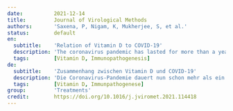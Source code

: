 ```yaml
---
date:          2021-12-14
title:         Journal of Virological Methods
authors:       'Saxena, P, Nigam, K, Mukherjee, S, et al.'
status:        default
en:
  subtitle:    'Relation of Vitamin D to COVID-19'
  description: 'The coronavirus pandemic has lasted for more than a year now and still remains the leading cause of concern, worldwide. The causal agent; SARS- CoV-2, leads to the development of respiratory distress in the lower respiratory tract, sometimes leading to fatalities. Keeping in mind the discovery of mutant strains across the world, as well as the delay in vaccinations across vast populations, most people speculate boosting their immune systems as a preventive and precautionary measure. One of the most commonly observed conditions that hamper immunity; Vitamin D deficiency has been linked to the onset and the alteration of course of the disease in patients and is also being explored as a potential drug supplement. These surmises make it essential to study deep into the speculations. This review aims to overview the possible correlations between Vitamin D and COVID-19.'
  tags:        [Vitamin D, Immunopathogenesis]
de:
  subtitle:    'Zusammenhang zwischen Vitamin D und COVID-19'
  description: 'Die Coronavirus-Pandemie dauert nun schon mehr als ein Jahr an und ist nach wie vor der größte Grund zur Besorgnis, weltweit. Der Erreger, SARS-CoV-2, führt zu Atemnot in den unteren Atemwegen, die manchmal tödlich endet. In Anbetracht der Entdeckung mutierter Stämme in der ganzen Welt und der Verzögerung der Impfungen in weiten Teilen der Bevölkerung spekulieren die meisten Menschen auf eine Stärkung ihres Immunsystems als Präventiv- und Vorsichtsmaßnahme. Eine der am häufigsten beobachteten Erkrankungen, die die Immunität beeinträchtigen, ist der Vitamin-D-Mangel, der mit dem Ausbruch und der Veränderung des Krankheitsverlaufs bei Patienten in Verbindung gebracht wird und der auch als potenzielles Ergänzungsmittel für Medikamente erforscht wird. Diese Vermutungen machen es notwendig, die Spekulationen zu vertiefen. Diese Übersicht soll einen Überblick über die möglichen Zusammenhänge zwischen Vitamin D und COVID-19 geben.' 
  tags:        [Vitamin D, Immunpathogenese]
group:         'Treatments'
credit:        https://doi.org/10.1016/j.jviromet.2021.114418
---
```

